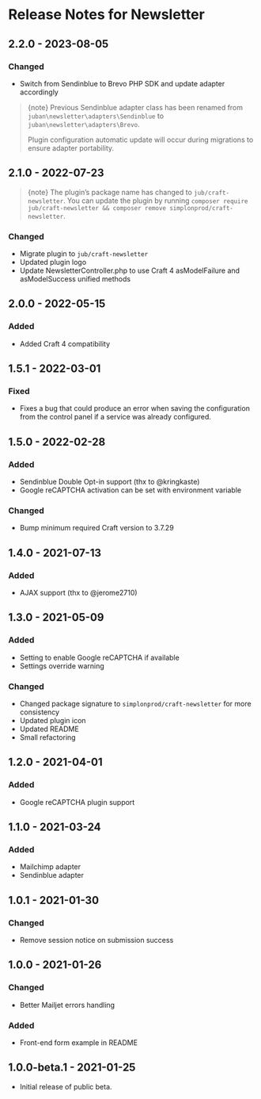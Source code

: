 # Release Notes for Newsletter

## 2.2.0 - 2023-08-05

### Changed

- Switch from Sendinblue to Brevo PHP SDK and update adapter accordingly

> {note} Previous Sendinblue adapter class has been renamed from `juban\newsletter\adapters\Sendinblue`
> to `juban\newsletter\adapters\Brevo`.
> 
> Plugin configuration automatic update will occur during migrations to ensure adapter portability.

## 2.1.0 - 2022-07-23

> {note} The plugin’s package name has changed to `jub/craft-newsletter`. You can update the plugin by
> running `composer require jub/craft-newsletter && composer remove simplonprod/craft-newsletter`.

### Changed

- Migrate plugin to `jub/craft-newsletter`
- Updated plugin logo
- Update NewsletterController.php to use Craft 4 asModelFailure and asModelSuccess unified methods

## 2.0.0 - 2022-05-15

### Added

- Added Craft 4 compatibility

## 1.5.1 - 2022-03-01

### Fixed

- Fixes a bug that could produce an error when saving the configuration from the control panel if a service was already
  configured.

## 1.5.0 - 2022-02-28

### Added

- Sendinblue Double Opt-in support (thx to @kringkaste)
- Google reCAPTCHA activation can be set with environment variable

### Changed

- Bump minimum required Craft version to 3.7.29

## 1.4.0 - 2021-07-13

### Added

- AJAX support (thx to @jerome2710)

## 1.3.0 - 2021-05-09

### Added

- Setting to enable Google reCAPTCHA if available
- Settings override warning

### Changed

- Changed package signature to `simplonprod/craft-newsletter` for more consistency
- Updated plugin icon
- Updated README
- Small refactoring

## 1.2.0 - 2021-04-01

### Added

- Google reCAPTCHA plugin support

## 1.1.0 - 2021-03-24

### Added

- Mailchimp adapter
- Sendinblue adapter

## 1.0.1 - 2021-01-30

### Changed

- Remove session notice on submission success

## 1.0.0 - 2021-01-26

### Changed

- Better Mailjet errors handling

### Added

- Front-end form example in README

## 1.0.0-beta.1 - 2021-01-25

- Initial release of public beta.
